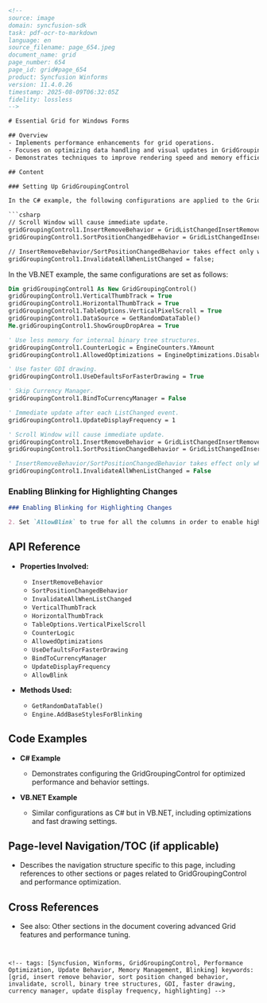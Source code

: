 ```html
<!-- 
source: image
domain: syncfusion-sdk
task: pdf-ocr-to-markdown
language: en
source_filename: page_654.jpeg
document_name: grid
page_number: 654
page_id: grid#page_654
product: Syncfusion Winforms
version: 11.4.0.26
timestamp: 2025-08-09T06:32:05Z
fidelity: lossless
-->

# Essential Grid for Windows Forms

## Overview
- Implements performance enhancements for grid operations.
- Focuses on optimizing data handling and visual updates in GridGroupingControl.
- Demonstrates techniques to improve rendering speed and memory efficiency.

## Content

### Setting Up GridGroupingControl

In the C# example, the following configurations are applied to the GridGroupingControl:

```csharp
// Scroll Window will cause immediate update.
gridGroupingControl1.InsertRemoveBehavior = GridListChangedInsertRemoveBehavior.ScrollWithImmediateUpdate;
gridGroupingControl1.SortPositionChangedBehavior = GridListChangedInsertRemoveBehavior.ScrollWithImmediateUpdate;

// InsertRemoveBehavior/SortPositionChangedBehavior takes effect only when InvalidateAll is set to false.
gridGroupingControl1.InvalidateAllWhenListChanged = false;
```

In the VB.NET example, the same configurations are set as follows:

```vb
Dim gridGroupingControl1 As New GridGroupingControl()
gridGroupingControl1.VerticalThumbTrack = True
gridGroupingControl1.HorizontalThumbTrack = True
gridGroupingControl1.TableOptions.VerticalPixelScroll = True
gridGroupingControl1.DataSource = GetRandomDataTable()
Me.gridGroupingControl1.ShowGroupDropArea = True

' Use less memory for internal binary tree structures.
gridGroupingControl1.CounterLogic = EngineCounters.YAmount
gridGroupingControl1.AllowedOptimizations = EngineOptimizations.DisableCounters Or EngineOptimizations.RecordsAsDisplayElements

' Use faster GDI drawing.
gridGroupingControl1.UseDefaultsForFasterDrawing = True

' Skip Currency Manager.
gridGroupingControl1.BindToCurrencyManager = False

' Immediate update after each ListChanged event.
gridGroupingControl1.UpdateDisplayFrequency = 1

' Scroll Window will cause immediate update.
gridGroupingControl1.InsertRemoveBehavior = GridListChangedInsertRemoveBehavior.ScrollWithImmediateUpdate
gridGroupingControl1.SortPositionChangedBehavior = GridListChangedInsertRemoveBehavior.ScrollWithImmediateUpdate

' InsertRemoveBehavior/SortPositionChangedBehavior takes effect only when InvalidateAll is set to false.
gridGroupingControl1.InvalidateAllWhenListChanged = False
```

### Enabling Blinking for Highlighting Changes

```markdown
### Enabling Blinking for Highlighting Changes

2. Set `AllowBlink` to true for all the columns in order to enable highlighting cells for a short period of time when a change is detected. The `Engine.AddBaseStylesForBlinking` method is used to add base styles for the customization of the appearance of blink cells. Initialize the grid settings to include these configurations.
```

## API Reference

- **Properties Involved:**
  - `InsertRemoveBehavior`
  - `SortPositionChangedBehavior`
  - `InvalidateAllWhenListChanged`
  - `VerticalThumbTrack`
  - `HorizontalThumbTrack`
  - `TableOptions.VerticalPixelScroll`
  - `CounterLogic`
  - `AllowedOptimizations`
  - `UseDefaultsForFasterDrawing`
  - `BindToCurrencyManager`
  - `UpdateDisplayFrequency`
  - `AllowBlink`

- **Methods Used:**
  - `GetRandomDataTable()`
  - `Engine.AddBaseStylesForBlinking`

## Code Examples

- **C# Example**
  - Demonstrates configuring the GridGroupingControl for optimized performance and behavior settings.

- **VB.NET Example**
  - Similar configurations as C# but in VB.NET, including optimizations and fast drawing settings.

## Page-level Navigation/TOC (if applicable)
- Describes the navigation structure specific to this page, including references to other sections or pages related to GridGroupingControl and performance optimization.

## Cross References
- See also: Other sections in the document covering advanced Grid features and performance tuning.
```


<!-- tags: [Syncfusion, Winforms, GridGroupingControl, Performance Optimization, Update Behavior, Memory Management, Blinking] keywords: [grid, insert remove behavior, sort position changed behavior, invalidate, scroll, binary tree structures, GDI, faster drawing, currency manager, update display frequency, highlighting] -->
```